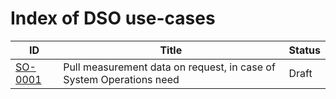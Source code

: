 # Index of DSO use-cases

|ID | Title | Status |
|---|---|---|
|[SO-0001](./SO-0001.md)|Pull measurement data on request, in case of System Operations need|Draft|

